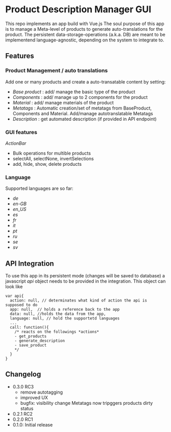 # Product Description Manager GUI

This repo implements an app build with Vue.js The soul purpose of this app
is to manage a Meta-level of products to generate auto-translations for the product.
The persistent data-storage-operations (a.k.a. DB) are meant to be implementend
language-agnostic, depending on the system to integrate to.

## Features

### Product Management / auto translations
Add one or many products and create a auto-transatable content by setting:
- *Base product* : add/ manage the basic type of the product
- *Components* : add/ manage up to 2 components for the product
- *Material* : add/ manage materials of the product
- *Metatags* : Automatic creation/set of metatags from BaseProduct, Components and Material. Add/manage autotranslatable Metatags
- *Description* : get automated description (if provided in API endpoint)

### GUI features
*ActionBar*
 - Bulk operations for multible products
 - selectAll, selectNone, invertSelections
 - add, hide, show, delete products
 
### Language
 Supported languages are so far:
 - *de*
 - *en-GB*
 - *en_US*
 - *es*
 - *fr*
 - *it*
 - *pt*
 - *ru*
 - *se*
 - *sv*


## API Integration
To use this app in its persistent mode (changes will be saved to database) a javascript *api* object needs to be provided in the integration.
This object can  look like

```
var api{
  action: null, // determinates what kind of action the api is supposed to do
  app: null,  // holds a reference back to the app
  data: null, //holds the data from the app,
  language: null, // hold the supportetd languages
  ...
  call: function(){
    /* reacts on the followings *actions*
    - get_products
    - generate_description
    - save_product
    */
  }
}
```

## Changelog
- 0.3.0 RC3
    - remove autotagging
    - improved UX
    - bugfix: visibility change Metatags now tripggers products dirty status
- 0.2.1 RC2
- 0.2.0 RC1
- 0.1.0: Initial release
